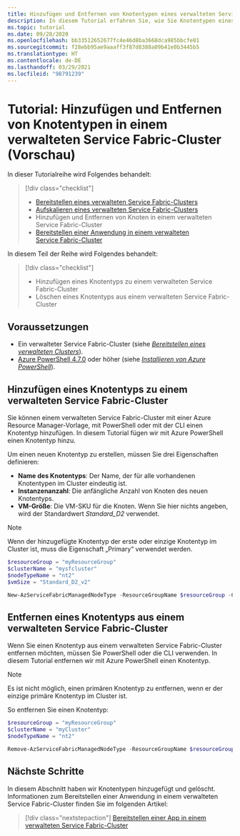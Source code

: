 ```yaml
---
title: Hinzufügen und Entfernen von Knotentypen eines verwalteten Service Fabric-Clusters (Vorschau)
description: In diesem Tutorial erfahren Sie, wie Sie Knotentypen eines verwalteten Service Fabric-Clusters hinzufügen und entfernen.
ms.topic: tutorial
ms.date: 09/28/2020
ms.openlocfilehash: bb33512652677fc4e46d8ba3668dca985bbcfe01
ms.sourcegitcommit: f28ebb95ae9aaaff3f87d8388a09b41e0b3445b5
ms.translationtype: HT
ms.contentlocale: de-DE
ms.lasthandoff: 03/29/2021
ms.locfileid: "98791239"
---
```

# <a name="tutorial-add-and-remove-node-types-from-a-service-fabric-managed-cluster-preview"></a>Tutorial: Hinzufügen und Entfernen von Knotentypen in einem verwalteten Service Fabric-Cluster (Vorschau)

In dieser Tutorialreihe wird Folgendes behandelt:

> [!div class="checklist"]
> * [Bereitstellen eines verwalteten Service Fabric-Clusters](tutorial-managed-cluster-deploy.md)
> * [Aufskalieren eines verwalteten Service Fabric-Clusters](tutorial-managed-cluster-scale.md)
> * Hinzufügen und Entfernen von Knoten in einem verwalteten Service Fabric-Cluster
> * [Bereitstellen einer Anwendung in einem verwalteten Service Fabric-Cluster](tutorial-managed-cluster-deploy-app.md)

In diesem Teil der Reihe wird Folgendes behandelt:

> [!div class="checklist"]
> * Hinzufügen eines Knotentyps zu einem verwalteten Service Fabric-Cluster
> * Löschen eines Knotentyps aus einem verwalteten Service Fabric-Cluster

## <a name="prerequisites"></a>Voraussetzungen

* Ein verwalteter Service Fabric-Cluster (siehe [*Bereitstellen eines verwalteten Clusters*](tutorial-managed-cluster-deploy.md)).
* [Azure PowerShell 4.7.0](/powershell/azure/release-notes-azureps#azservicefabric) oder höher (siehe [*Installieren von Azure PowerShell*](/powershell/azure/install-az-ps)).

## <a name="add-a-node-type-to-a-service-fabric-managed-cluster"></a>Hinzufügen eines Knotentyps zu einem verwalteten Service Fabric-Cluster

Sie können einem verwalteten Service Fabric-Cluster mit einer Azure Resource Manager-Vorlage, mit PowerShell oder mit der CLI einen Knotentyp hinzufügen. In diesem Tutorial fügen wir mit Azure PowerShell einen Knotentyp hinzu.

Um einen neuen Knotentyp zu erstellen, müssen Sie drei Eigenschaften definieren:

* **Name des Knotentyps**: Der Name, der für alle vorhandenen Knotentypen im Cluster eindeutig ist.
* **Instanzenanzahl**: Die anfängliche Anzahl von Knoten des neuen Knotentyps.
* **VM-Größe**: Die VM-SKU für die Knoten. Wenn Sie hier nichts angeben, wird der Standardwert *Standard_D2* verwendet.

> [!NOTE]
> Wenn der hinzugefügte Knotentyp der erste oder einzige Knotentyp im Cluster ist, muss die Eigenschaft „Primary“ verwendet werden.

```powershell
$resourceGroup = "myResourceGroup"
$clusterName = "mysfcluster"
$nodeTypeName = "nt2"
$vmSize = "Standard_D2_v2"

New-AzServiceFabricManagedNodeType -ResourceGroupName $resourceGroup -ClusterName $clusterName -Name $nodeTypeName -InstanceCount 3 -vmSize $vmSize
```

## <a name="remove-a-node-type-from-a-service-fabric-managed-cluster"></a>Entfernen eines Knotentyps aus einem verwalteten Service Fabric-Cluster

Wenn Sie einen Knotentyp aus einem verwalteten Service Fabric-Cluster entfernen möchten, müssen Sie PowerShell oder die CLI verwenden. In diesem Tutorial entfernen wir mit Azure PowerShell einen Knotentyp.

> [!NOTE]
> Es ist nicht möglich, einen primären Knotentyp zu entfernen, wenn er der einzige primäre Knotentyp im Cluster ist.  

So entfernen Sie einen Knotentyp:

```powershell
$resourceGroup = "myResourceGroup"
$clusterName = "myCluster"
$nodeTypeName = "nt2"

Remove-AzServiceFabricManagedNodeType -ResourceGroupName $resourceGroup -ClusterName $clusterName  -Name $nodeTypeName
```

## <a name="next-steps"></a>Nächste Schritte

 In diesem Abschnitt haben wir Knotentypen hinzugefügt und gelöscht. Informationen zum Bereitstellen einer Anwendung in einem verwalteten Service Fabric-Cluster finden Sie im folgenden Artikel:

> [!div class="nextstepaction"]
> [Bereitstellen einer App in einem verwalteten Service Fabric-Cluster](tutorial-managed-cluster-deploy-app.md)
